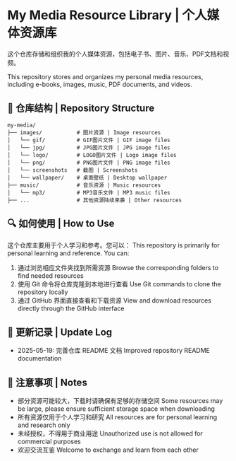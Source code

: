 # My Media Resource Library | 个人媒体资源库

这个仓库存储和组织我的个人媒体资源，包括电子书、图片、音乐、PDF文档和视频。

This repository stores and organizes my personal media resources, including e-books, images, music, PDF documents, and videos.

## 📁 仓库结构 | Repository Structure

```
my-media/
├── images/           # 图片资源 | Image resources
│   └── gif/          # GIF图片文件 | GIF image files
│   └── jpg/          # JPG图片文件 | JPG image files
│   └── logo/         # LOGO图片文件 | Logo image files
│   └── png/          # PNG图片文件 | PNG image files
│   └── screenshots   # 截图 | Screenshots
│   └── wallpaper/    # 桌面壁纸 | Desktop wallpaper
├── music/            # 音乐资源 | Music resources
│   └── mp3/          # MP3音乐文件 | MP3 music files
├── ...               # 其他资源陆续来袭 | Other resources
```



## 🔍 如何使用 | How to Use

这个仓库主要用于个人学习和参考。您可以：
This repository is primarily for personal learning and reference. You can:

1. 通过浏览相应文件夹找到所需资源
   Browse the corresponding folders to find needed resources
2. 使用 Git 命令将仓库克隆到本地进行查看
   Use Git commands to clone the repository locally
3. 通过 GitHub 界面直接查看和下载资源
   View and download resources directly through the GitHub interface

## 🔄 更新记录 | Update Log

- 2025-05-19: 完善仓库 README 文档
  Improved repository README documentation

## 📌 注意事项 | Notes

- 部分资源可能较大，下载时请确保有足够的存储空间
  Some resources may be large, please ensure sufficient storage space when downloading
- 所有资源仅用于个人学习和研究
  All resources are for personal learning and research only
- 未经授权，不得用于商业用途
  Unauthorized use is not allowed for commercial purposes
- 欢迎交流互鉴
  Welcome to exchange and learn from each other
